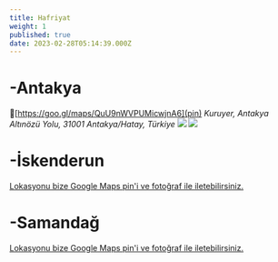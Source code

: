 ```yaml
---
title: Hafriyat
weight: 1
published: true
date: 2023-02-28T05:14:39.000Z
---
```

# -Antakya
📍[https://goo.gl/maps/QuU9nWVPUMicwjnA6](pin)
_Kuruyer, Antakya Altınözü Yolu, 31001 Antakya/Hatay, Türkiye_
![]({{site.baseurl}}/images/features/Hafriyat-Antakya-1.png)
![]({{site.baseurl}}/images/features/Hafriyat-Antakya-2.png)

# -İskenderun
[Lokasyonu bize Google Maps pin'i ve fotoğraf ile iletebilirsiniz.](mailto:hataybenimsahsimeselem@gmail.com)

# -Samandağ
[Lokasyonu bize Google Maps pin'i ve fotoğraf ile iletebilirsiniz.](mailto:hataybenimsahsimeselem@gmail.com)


